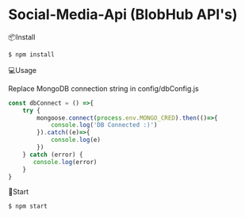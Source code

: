 # Social-Media-Api (BlobHub API's)

📦Install

```sh
$ npm install
```
        
💻Usage

Replace MongoDB connection string in config/dbConfig.js
```js
const dbConnect = () =>{
    try {
        mongoose.connect(process.env.MONGO_CRED).then(()=>{
            console.log('DB Connected :)')
        }).catch((e)=>{
            console.log(e)
        })
    } catch (error) {
       console.log(error) 
    }
}
```

🚀Start 
```sh
$ npm start
```

